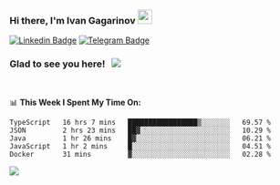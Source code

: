 ### Hi there, I'm Ivan Gagarinov <img src="https://media.giphy.com/media/hvRJCLFzcasrR4ia7z/giphy.gif" width="25px">

[![Linkedin Badge](https://img.shields.io/badge/-LinkedIn-0e76a8?style=flat-square&logo=Linkedin&logoColor=white)](https://linkedin.com/in/ivan-gagarinov-142ba3141/)
[![Telegram Badge](https://img.shields.io/badge/-Telegram-0088cc?style=flat-square&logo=Telegram&logoColor=white)](https://t.me/igagarinov)

### Glad to see you here! &nbsp; ![](https://visitor-badge.glitch.me/badge?page_id=dzencot.dzencot)

</br>

📊 **This Week I Spent My Time On:**
<!--START_SECTION:waka-->
```text
TypeScript   16 hrs 7 mins   █████████████████▒░░░░░░░   69.57 % 
JSON         2 hrs 23 mins   ██▓░░░░░░░░░░░░░░░░░░░░░░   10.29 % 
Java         1 hr 26 mins    █▓░░░░░░░░░░░░░░░░░░░░░░░   06.21 % 
JavaScript   1 hr 2 mins     █░░░░░░░░░░░░░░░░░░░░░░░░   04.51 % 
Docker       31 mins         ▓░░░░░░░░░░░░░░░░░░░░░░░░   02.28 % 
```
<!--END_SECTION:waka-->

[![](https://github-readme-stats.vercel.app/api?username=dzencot&theme=gruvbox)](https://github.com/dzencot)
